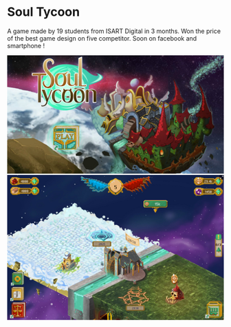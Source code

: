 # Soul Tycoon


A game made by 19 students from ISART Digital in 3 months.
Won the price of the best game design on five competitor.
Soon on facebook and smartphone !

![titlecard](https://github.com/MatthiasDeToffoli/BuilderIsart/blob/master/resources/doNotDeleteGithubReadmesScreenShoot/TitleCard.jpg)
![ingame](https://github.com/MatthiasDeToffoli/BuilderIsart/blob/master/resources/doNotDeleteGithubReadmesScreenShoot/InGame.jpg)